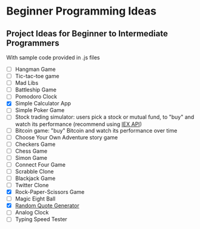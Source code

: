 # Beginner Programming Ideas
## Project Ideas for Beginner to Intermediate Programmers

With sample code provided in .js files

- [ ] Hangman Game
- [ ] Tic-tac-toe game
- [ ] Mad Libs
- [ ] Battleship Game
- [ ] Pomodoro Clock
- [X] Simple Calculator App
- [ ] Simple Poker Game
- [ ] Stock trading simulator: users pick a stock or mutual fund, to "buy" and watch its performance (recommend using [IEX API](https://iextrading.com/developer/docs/))
- [ ] Bitcoin game: "buy" Bitcoin and watch its performance over time
- [ ] Choose Your Own Adventure story game
- [ ] Checkers Game
- [ ] Chess Game
- [ ] Simon Game
- [ ] Connect Four Game
- [ ] Scrabble Clone
- [ ] Blackjack Game
- [ ] Twitter Clone
- [X] Rock-Paper-Scissors Game
- [ ] Magic Eight Ball
- [X] [Random Quote Generator](https://github.com/strongdan/freeCodeCamp-random-quote-generator)
- [ ] Analog Clock
- [ ] Typing Speed Tester
